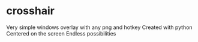# crosshair
Very simple windows overlay with any png and hotkey
Created with python
Centered on the screen
Endless possibilities
